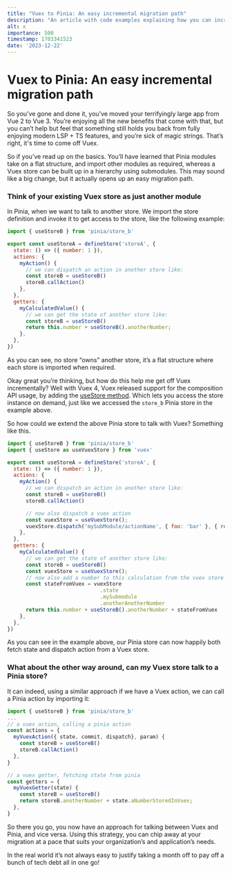 ```yaml
---
title: "Vuex to Pinia: An easy incremental migration path"
description: "An article with code examples explaining how you can incrementally migrate from Vuex to Pinia"
alt: x
importance: 500
timestamp: 1703341523
date: '2023-12-22'
---
```


# Vuex to Pinia: An easy incremental migration path

So you’ve gone and done it, you’ve moved your terrifyingly large app from Vue 2
to Vue 3. You’re enjoying all the new benefits that come with that, but you
can’t help but feel that something still holds you back from fully enjoying
modern LSP + TS features, and you’re sick of magic strings. That’s right, it's
time to come off Vuex.

So if you’ve read up on the basics. You’ll have learned that Pinia modules take
on a flat structure, and import other modules as required, whereas a Vuex store
can be built up in a hierarchy using submodules. This may sound like a big
change, but it actually opens up an easy migration path.

### Think of your existing Vuex store as just another module

In Pinia, when we want to talk to another store. We import the store definition
and invoke it to get access to the store, like the following example:

```js
import { useStoreB } from 'pinia/store_b'

export const useStoreA = defineStore('storeA', {
  state: () => ({ number: 1 }),
  actions: {
    myAction() {
      // we can dispatch an action in another store like:
      const storeB = useStoreB()
      storeB.callAction()
    },
  },
  getters: {
    myCalculatedValue() {
      // we can get the state of another store like:
      const storeB = useStoreB()
      return this.number + useStoreB().anotherNumber;
    },
  },
})
```
As you can see, no store “owns” another store, it’s a flat structure where each
store is imported when required.

Okay great you’re thinking, but how do this help me get off Vuex
incrementally? Well with Vuex 4, Vuex released support for the composition API
usage, by adding the [useStore
method](https://vuex.vuejs.org/guide/composition-api.html#composition-api).
Which lets you access the store instance on demand, just like we accessed the
`store_b` Pinia store in the example above.

So how could we extend the above Pinia store to talk with Vuex? Something like
this.

```js
import { useStoreB } from 'pinia/store_b'
import { useStore as useVuexStore } from 'vuex'

export const useStoreA = defineStore('storeA', {
  state: () => ({ number: 1 }),
  actions: {
    myAction() {
      // we can dispatch an action in another store like:
      const storeB = useStoreB()
      storeB.callAction()

      // now also dispatch a vuex action
      const vuexStore = useVuexStore();
      vuexStore.dispatch('mySubModule/actionName', { foo: 'bar' }, { root: true })
    },
  },
  getters: {
    myCalculatedValue() {
      // we can get the state of another store like:
      const storeB = useStoreB()
      const vuexStore = useVuexStore();
      // now also add a number to this calculation from the vuex store
      const stateFromVuex = vuexStore
                              .state
                              .mySubmodule
                              .anotherAnotherNumber
      return this.number + useStoreB().anotherNumber + stateFromVuex
    },
  },
})
```

As you can see in the example above, our Pinia store can now happily both fetch
state and dispatch action from a Vuex store.

### What about the other way around, can my Vuex store talk to a Pinia store?

It can indeed, using a similar approach if we have a Vuex action, we can call a
Pinia action by importing it:

```js
import { useStoreB } from 'pinia/store_b'
...
// a vuex action, calling a pinia action
const actions = {
  myVuexAction({ state, commit, dispatch}, param) {
    const storeB = useStoreB()
    storeB.callAction()
  },
}

// a vuex getter, fetching state from pinia
const getters = {
  myVuexGetter(state) {
    const storeB = useStoreB()
    return storeB.anotherNumber + state.aNumberStoredInVuex;
  },
}
```

So there you go, you now have an approach for talking between Vuex and Pinia,
and vice versa. Using this strategy, you can chip away at your migration at a
pace that suits your organization’s and application’s needs.

In the real world it’s not always easy to justify taking a month off to pay off
a bunch of tech debt all in one go!

